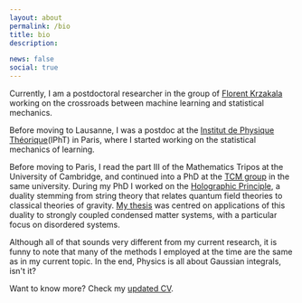 ```yaml
---
layout: about
permalink: /bio
title: bio
description:

news: false
social: true
---
```


Currently, I am a postdoctoral researcher in the group of [Florent Krzakala](https://florentkrzakala.com/) working on the crossroads between machine learning and statistical mechanics.

Before moving to Lausanne, I was a postdoc at the [Institut de Physique Théorique](https://www.ipht.fr/)(IPhT) in Paris, where I started working on the statistical mechanics of learning.

Before moving to Paris, I read the part III of the Mathematics Tripos at the University of Cambridge, and continued into a PhD at the [TCM group](https://www.tcm.phy.cam.ac.uk/) in the same university. During my PhD I worked on the [Holographic Principle](https://en.wikipedia.org/wiki/Holographic_principle), a duality stemming from string theory that relates quantum field theories to classical theories of gravity. [My thesis](https://www.repository.cam.ac.uk/handle/1810/277911) was centred on applications of this duality to strongly coupled condensed matter systems, with a particular focus on disordered systems.

Although all of that sounds very different from my current research, it is funny to note that many of the methods I employed at the time are the same as in my current topic. In the end, Physics is all about Gaussian integrals, isn't it?

Want to know more? Check my [updated CV](./assets/cv/cv_BL.pdf).

